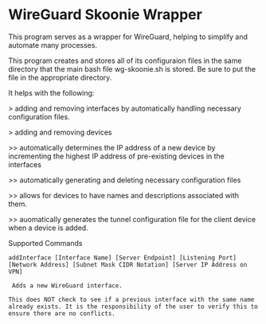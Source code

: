 
# WireGuard Skoonie Wrapper

This program serves as a wrapper for WireGuard, helping to simplify and automate many processes.

This program creates and stores all of its configuraion files in the same directory that the main bash file wg-skoonie.sh is stored. Be sure to put the file in the appropriate directory.

It helps with the following:

\> adding and removing interfaces by automatically handling necessary configuration files.

\> adding and removing devices

\>\> automatically determines the IP address of a new device by incrementing the highest IP address of pre-existing devices in the interfaces

\>\> automatically generating and deleting necessary configuration files

\>\> allows for devices to have names and descriptions associated with them.

\>\> auomatically generates the tunnel configuration file for the client device when a device is added.

Supported Commands

`addInterface [Interface Name] [Server Endpoint] [Listening Port] [Network Address] [Subnet Mask CIDR Notation] [Server IP Address on VPN]`

	 Adds a new WireGuard interface.
	 
	This does NOT check to see if a previous interface with the same name already exists. It is the responsibility of the user to verify this to ensure there are no conflicts.